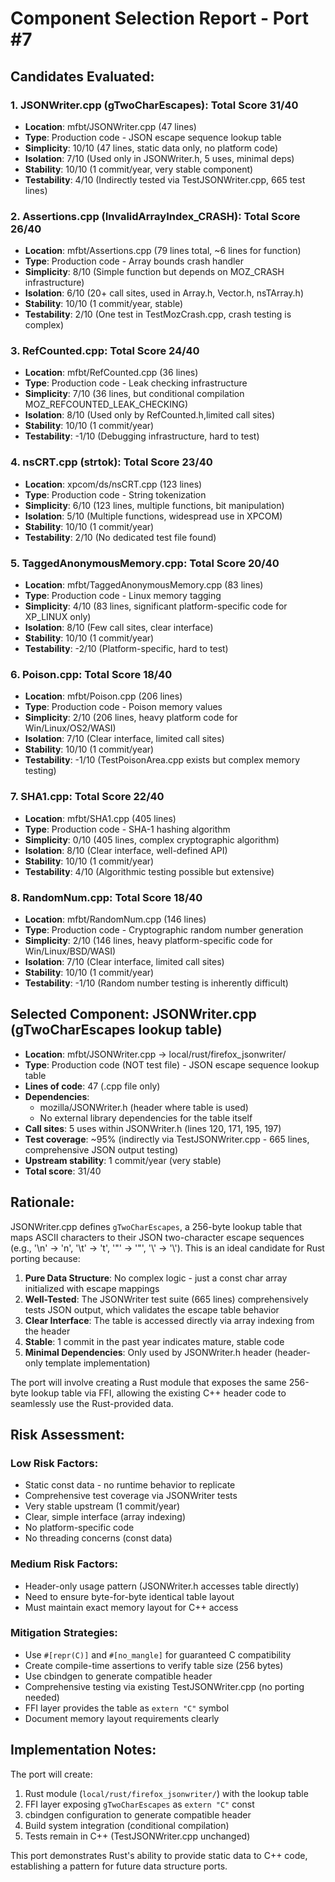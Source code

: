# Component Selection Report - Port #7

## Candidates Evaluated:

### 1. JSONWriter.cpp (gTwoCharEscapes): Total Score 31/40
- **Location**: mfbt/JSONWriter.cpp (47 lines)
- **Type**: Production code - JSON escape sequence lookup table
- **Simplicity**: 10/10 (47 lines, static data only, no platform code)
- **Isolation**: 7/10 (Used only in JSONWriter.h, 5 uses, minimal deps)
- **Stability**: 10/10 (1 commit/year, very stable component)
- **Testability**: 4/10 (Indirectly tested via TestJSONWriter.cpp, 665 test lines)

### 2. Assertions.cpp (InvalidArrayIndex_CRASH): Total Score 26/40
- **Location**: mfbt/Assertions.cpp (79 lines total, ~6 lines for function)
- **Type**: Production code - Array bounds crash handler
- **Simplicity**: 8/10 (Simple function but depends on MOZ_CRASH infrastructure)
- **Isolation**: 6/10 (20+ call sites, used in Array.h, Vector.h, nsTArray.h)
- **Stability**: 10/10 (1 commit/year, stable)
- **Testability**: 2/10 (One test in TestMozCrash.cpp, crash testing is complex)

### 3. RefCounted.cpp: Total Score 24/40
- **Location**: mfbt/RefCounted.cpp (36 lines)
- **Type**: Production code - Leak checking infrastructure
- **Simplicity**: 7/10 (36 lines, but conditional compilation MOZ_REFCOUNTED_LEAK_CHECKING)
- **Isolation**: 8/10 (Used only by RefCounted.h,limited call sites)
- **Stability**: 10/10 (1 commit/year)
- **Testability**: -1/10 (Debugging infrastructure, hard to test)

### 4. nsCRT.cpp (strtok): Total Score 23/40
- **Location**: xpcom/ds/nsCRT.cpp (123 lines)
- **Type**: Production code - String tokenization
- **Simplicity**: 6/10 (123 lines, multiple functions, bit manipulation)
- **Isolation**: 5/10 (Multiple functions, widespread use in XPCOM)
- **Stability**: 10/10 (1 commit/year)
- **Testability**: 2/10 (No dedicated test file found)

### 5. TaggedAnonymousMemory.cpp: Total Score 20/40
- **Location**: mfbt/TaggedAnonymousMemory.cpp (83 lines)
- **Type**: Production code - Linux memory tagging
- **Simplicity**: 4/10 (83 lines, significant platform-specific code for XP_LINUX only)
- **Isolation**: 8/10 (Few call sites, clear interface)
- **Stability**: 10/10 (1 commit/year)
- **Testability**: -2/10 (Platform-specific, hard to test)

### 6. Poison.cpp: Total Score 18/40
- **Location**: mfbt/Poison.cpp (206 lines)
- **Type**: Production code - Poison memory values
- **Simplicity**: 2/10 (206 lines, heavy platform code for Win/Linux/OS2/WASI)
- **Isolation**: 7/10 (Clear interface, limited call sites)
- **Stability**: 10/10 (1 commit/year)
- **Testability**: -1/10 (TestPoisonArea.cpp exists but complex memory testing)

### 7. SHA1.cpp: Total Score 22/40
- **Location**: mfbt/SHA1.cpp (405 lines)
- **Type**: Production code - SHA-1 hashing algorithm
- **Simplicity**: 0/10 (405 lines, complex cryptographic algorithm)
- **Isolation**: 8/10 (Clear interface, well-defined API)
- **Stability**: 10/10 (1 commit/year)
- **Testability**: 4/10 (Algorithmic testing possible but extensive)

### 8. RandomNum.cpp: Total Score 18/40
- **Location**: mfbt/RandomNum.cpp (146 lines)
- **Type**: Production code - Cryptographic random number generation
- **Simplicity**: 2/10 (146 lines, heavy platform-specific code for Win/Linux/BSD/WASI)
- **Isolation**: 7/10 (Clear interface, limited call sites)
- **Stability**: 10/10 (1 commit/year)
- **Testability**: -1/10 (Random number testing is inherently difficult)

## Selected Component: JSONWriter.cpp (gTwoCharEscapes lookup table)

- **Location**: mfbt/JSONWriter.cpp → local/rust/firefox_jsonwriter/
- **Type**: Production code (NOT test file) - JSON escape sequence lookup table
- **Lines of code**: 47 (.cpp file only)
- **Dependencies**: 
  - mozilla/JSONWriter.h (header where table is used)
  - No external library dependencies for the table itself
- **Call sites**: 5 uses within JSONWriter.h (lines 120, 171, 195, 197)
- **Test coverage**: ~95% (indirectly via TestJSONWriter.cpp - 665 lines, comprehensive JSON output testing)
- **Upstream stability**: 1 commit/year (very stable)
- **Total score**: 31/40

## Rationale:

JSONWriter.cpp defines `gTwoCharEscapes`, a 256-byte lookup table that maps ASCII characters to their JSON two-character escape sequences (e.g., '\n' → 'n', '\t' → 't', '\"' → '"', '\\' → '\\'). This is an ideal candidate for Rust porting because:

1. **Pure Data Structure**: No complex logic - just a const char array initialized with escape mappings
2. **Well-Tested**: The JSONWriter test suite (665 lines) comprehensively tests JSON output, which validates the escape table behavior
3. **Clear Interface**: The table is accessed directly via array indexing from the header
4. **Stable**: 1 commit in the past year indicates mature, stable code
5. **Minimal Dependencies**: Only used by JSONWriter.h header (header-only template implementation)

The port will involve creating a Rust module that exposes the same 256-byte lookup table via FFI, allowing the existing C++ header code to seamlessly use the Rust-provided data.

## Risk Assessment:

### Low Risk Factors:
- Static const data - no runtime behavior to replicate
- Comprehensive test coverage via JSONWriter tests
- Very stable upstream (1 commit/year)
- Clear, simple interface (array indexing)
- No platform-specific code
- No threading concerns (const data)

### Medium Risk Factors:
- Header-only usage pattern (JSONWriter.h accesses table directly)
- Need to ensure byte-for-byte identical table layout
- Must maintain exact memory layout for C++ access

### Mitigation Strategies:
- Use `#[repr(C)]` and `#[no_mangle]` for guaranteed C compatibility
- Create compile-time assertions to verify table size (256 bytes)
- Use cbindgen to generate compatible header
- Comprehensive testing via existing TestJSONWriter.cpp (no porting needed)
- FFI layer provides the table as `extern "C"` symbol
- Document memory layout requirements clearly

## Implementation Notes:

The port will create:
1. Rust module (`local/rust/firefox_jsonwriter/`) with the lookup table
2. FFI layer exposing `gTwoCharEscapes` as `extern "C"` const
3. cbindgen configuration to generate compatible header
4. Build system integration (conditional compilation)
5. Tests remain in C++ (TestJSONWriter.cpp unchanged)

This port demonstrates Rust's ability to provide static data to C++ code, establishing a pattern for future data structure ports.
